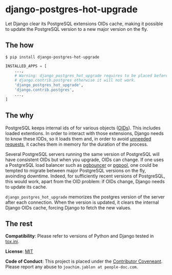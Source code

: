 # django-postgres-hot-upgrade

Let Django clear its PostgreSQL extensions OIDs cache, making it possible to update
the PostgreSQL version to a new major version on the fly.

## The how
```console
$ pip install django-postgres-hot-upgrade
```
```python
INSTALLED_APPS = [
    ...,
    # Warning: django_postgres_hot_upgrade requires to be placed before
    # django.contrib.postgres otherwise it will not work.
    'django_postgres_hot_upgrade',
    'django.contrib.postgres',
    ...,
]
```

## The why

PostgreSQL keeps internal ids of for various objects
([OIDs](https://www.postgresql.org/docs/current/datatype-oid.html)). This includes
loaded extentions. In order to interact with those extensions, Django needs to know
these IODs, so it loads them and, in order to avoid [unneeded
requests](https://code.djangoproject.com/ticket/28334?), it caches them in memory for
the duration of the process.

Several PostgreSQL servers running the same version of PostgreSQL will have consistent
OIDs but when you upgrade, OIDs can change. If one uses a PostgreSQL load balancer such
as [pgbouncer](https://www.pgbouncer.org/) or [pgpool](https://www.pgpool.net), one
could be tempted to migrate between major PostgreSQL versions on the fly, avoinding
downtime. Indeed, for sufficiently recent versions of PostgreSQL, this would work, apart
from the OID problem: if OIDs change, Django needs to update its cache.

`django_postgres_hot_upgrade` memorizes the postgres version of the server after each
connection. When the version is updated, it clears the internal Django OIDs cache,
forcing Django to fetch the new values.


## The rest

**Compatibility**: Please refer to versions of Python and Django tested in
[tox.ini](tox.ini).

**License**: [MIT](LICENSE)

**Code of Conduct**: This project is placed under the [Contributor
Coveneant](https://www.contributor-covenant.org/version/2/0/code_of_conduct/). Please
report any abuse to `joachim.jablon at people-doc.com`.
